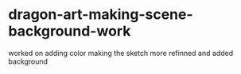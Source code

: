 # dragon-art-making-scene-background-work
worked on adding color making the sketch more refinned and added background
